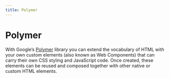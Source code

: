 ```yaml
---
title: Polymer
---
```


# Polymer

With Google’s [Polymer](https://www.polymer-project.org) library you can extend the vocabulary of HTML with your own custom elements (also known as Web Components) that can carry their own CSS styling and JavaScript code. Once created, these elements can be reused and composed together with other native or custom HTML elements.
